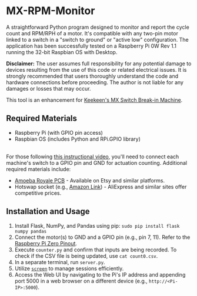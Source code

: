 # MX-RPM-Monitor

A straightforward Python program designed to monitor and report the cycle count and RPM/RPH of a motor. It's compatible with any two-pin motor linked to a switch in a "switch to ground" or "active low" configuration. The application has been successfully tested on a Raspberry Pi 0W Rev 1.1 running the 32-bit Raspbian OS with Desktop.

**Disclaimer:** The user assumes full responsibility for any potential damage to devices resulting from the use of this code or related electrical issues. It is strongly recommended that users thoroughly understand the code and hardware connections before proceeding. The author is not liable for any damages or losses that may occur.

This tool is an enhancement for [Keekeen's MX Switch Break-in Machine](https://github.com/keekeen/MX-Switch-Break-In-Machine).

## Required Materials
- Raspberry Pi (with GPIO pin access)
- Raspbian OS (includes Python and RPi.GPIO library)
<br><br>

For those following [this instructional video](https://www.youtube.com/watch?v=KD2p3KXpSlM), you'll need to connect each machine's switch to a GPIO pin and GND for actuation counting. Additional required materials include:
- [Amoeba Royale PCB](https://www.etsy.com/listing/1382786180/amoeba-royale-v20-single-switch-pcb) - Available on Etsy and similar platforms.
- Hotswap socket (e.g., [Amazon Link](https://www.amazon.com/Hot-swappable-Socket-CPG151101S11-Mechanical-Keyboard/dp/B07K8CCMQZ)) - AliExpress and similar sites offer competitive prices.

## Installation and Usage

1. Install Flask, NumPy, and Pandas using pip: `sudo pip install flask numpy pandas`
2. Connect the motor(s) to GND and a GPIO pin (e.g., pin 7, 11). Refer to the [Raspberry Pi Zero Pinout](https://images.theengineeringprojects.com/image/webp/2021/03/raspberry-pi-zero-5.png.webp?ssl=1).
3. Execute `counter.py` and confirm that inputs are being recorded. To check if the CSV file is being updated, use `cat count0.csv`.
4. In a separate terminal, run `server.py`.
5. Utilize [`screen`](https://linuxize.com/post/how-to-use-linux-screen/) to manage sessions efficiently.
6. Access the Web UI by navigating to the Pi's IP address and appending port 5000 in a web browser on a different device (e.g., `http://<Pi-IP>:5000`).

